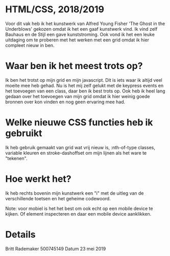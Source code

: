 # HTML/CSS, 2018/2019

Voor dit vak heb ik het kunstwerk van Alfred Young Fisher 'The Ghost in the Underblows' gekozen omdat ik het een gaaf kunstwerk vind. Ik vind zelf Bauhaus en de Stijl een gave kunststroming. Ook vond ik het een leuke uitdaging om te proberen met het werken met een grid omdat ik hier compleet nieuw in ben. 

# Waar ben ik het meest trots op?

Ik ben het trotst op mijn grid en mijn javascript. Dit is iets waar ik altijd veel moeite mee heb gehad. Nu is het mij zelf gelukt met de keypress events en het toevoegen van een class, daar ben ik best trots op. Ook heb ik heel lang gedaan over het toevoegen van mijn grid omdat ik hier weinig goede bronnen over kon vinden en nog geen ervaring mee had. 

# Welke nieuwe CSS functies heb ik gebruikt 

Ik heb gebruik gemaakt van grid wat vrij nieuw is, :nth-of-type classes, variable kleuren en stroke-dashoffset om mijn lijnen als het ware te "tekenen".

# Hoe werkt het?

Ik heb rechts bovenin mijn kunstwerk een "i" met de uitleg van de verschillende toetsen en het geheime codewoord.

Note: voor mobiel is het het best om ook echt op een mobile device te kijken. Of element inspecteren en daar een mobile device aanklikken. 

# Details 
Britt Rademaker
500745149
Datum 23 mei 2019


